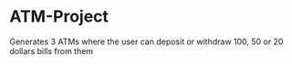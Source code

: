 # ATM-Project
Generates 3 ATMs where the user can deposit or withdraw 100, 50 or 20 dollars bills from them
